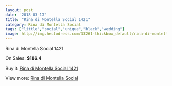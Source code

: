 ```yaml
---
layout: post
date: '2018-03-17'
title: "Rina di Montella Social 1421"
category: Rina di Montella Social
tags: ["little","social","unique","black","wedding"]
image: http://img.hectodress.com/33261-thickbox_default/rina-di-montella-social-1421.jpg
---
```

Rina di Montella Social 1421

On Sales: **$186.4**
<a href="https://www.hectodress.com/rina-di-montella-social/15354-rina-di-montella-social-1421.html"><amp-img layout="responsive" width="600" height="600" src="//img.hectodress.com/33261-thickbox_default/rina-di-montella-social-1421.jpg" alt="Rina di Montella Social 1421 0" /></a>

Buy it: [Rina di Montella Social 1421](https://www.hectodress.com/rina-di-montella-social/15354-rina-di-montella-social-1421.html "Rina di Montella Social 1421")

View more: [Rina di Montella Social](https://www.hectodress.com/275-rina-di-montella-social "Rina di Montella Social")